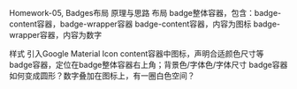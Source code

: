 Homework-05, Badges布局
原理与思路
布局
badge整体容器，包含：badge-content容器，badge-wrapper容器
badge-content容器，内容为图标
badge-wrapper容器，内容为数字

样式
引入Google Material Icon
content容器中图标，声明合适颜色尺寸等
badge容器，定位在badge整体容器右上角；背景色/字体色/字体尺寸
badge容器如何变成圆形？数字叠加在图标上，有一圈白色空间？